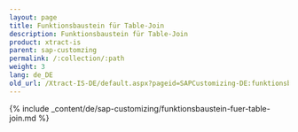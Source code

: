 ```yaml
---
layout: page
title: Funktionsbaustein für Table-Join
description: Funktionsbaustein für Table-Join
product: xtract-is
parent: sap-customzing
permalink: /:collection/:path
weight: 3
lang: de_DE
old_url: /Xtract-IS-DE/default.aspx?pageid=SAPCustomizing-DE:funktionsbaustein-fuer-table-join	
---
```


{% include _content/de/sap-customizing/funktionsbaustein-fuer-table-join.md  %}